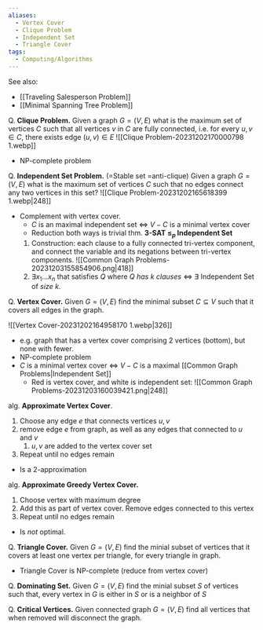 ```yaml
---
aliases:
  - Vertex Cover
  - Clique Problem
  - Independent Set
  - Triangle Cover
tags:
  - Computing/Algorithms
---
```

See also:
- [[Traveling Salesperson Problem]]
- [[Minimal Spanning Tree Problem]]

Q. **Clique Problem.** Given a graph $G=(V,E)$ what is the maximum set of vertices $C$ such that all vertices $v$ in $C$ are fully connected, i.e. for every $u,v \in C$, there exists edge $(u,v) \in E$
![[Clique Problem-20231202170000798 1.webp]]

- NP-complete problem

Q. **Independent Set Problem.** (=Stable set =anti-clique) Given a graph $G=(V,E)$ what is the maximum set of vertices $C$ such that no edges connect any two vertices in this set? ![[Clique Problem-20231202165618399 1.webp|248]]
- Complement with vertex cover.
	- $C$ is an maximal independent set ⇔ $V-C$ is a minimal vertex cover
	- Reduction both ways is trivial
thm. **3-SAT $\leq_{p}$ Independent Set**
	1. Construction: each clause to a fully connected tri-vertex component, and connect the variable and its negations between tri-vertex components. ![[Common Graph Problems-20231203155854906.png|418]]
	2. $\exists x_{1}\dots x_{n}$ that satisfies $Q$ where $Q$ _has $k$ clauses_ ⇔ $\exists$ Independent Set of _size $k$._

Q. **Vertex Cover.** Given $G=(V,E)$ find the minimal subset $C \subseteq V$ such that it covers all edges in the graph.

![[Vertex Cover-20231202164958170 1.webp|326]]
- e.g. graph that has a vertex cover comprising 2 vertices (bottom), but none with fewer.
- NP-complete problem
- $C$ is a minimal vertex cover ⇔ $V-C$ is a maximal [[Common Graph Problems|Independent Set]]
	- Red is vertex cover, and white is independent set: ![[Common Graph Problems-20231203160039421.png|248]]

alg. **Approximate Vertex Cover**.
1. Choose any edge $e$ that connects vertices $u,v$
2. remove edge $e$ from graph, as well as any edges that connected to $u$ and $v$
	1. $u,v$ are added to the vertex cover set
3. Repeat until no edges remain
- Is a 2-approximation

alg. **Approximate Greedy Vertex Cover.**
1. Choose vertex with maximum degree
2. Add this as part of vertex cover. Remove edges connected to this vertex
3. Repeat until no edges remain
- Is _not_ optimal.

Q. **Triangle Cover.** Given $G=(V,E)$ find the minial subset of vertices that it covers at least one vertex per triangle, for every triangle in graph.
- Triangle Cover is NP-complete (reduce from vertex cover)

Q. **Dominating Set.** Given $G=(V,E)$ find the minial subset $S$ of vertices such that, every vertex in $G$ is either in $S$ or is a neighbor of $S$

Q. **Critical Vertices.** Given connected graph $G=(V,E)$ find all vertices that when removed will disconnect the graph.
